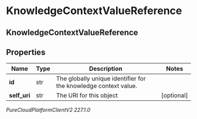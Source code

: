 # KnowledgeContextValueReference

## KnowledgeContextValueReference

## Properties

|Name | Type | Description | Notes|
|------------ | ------------- | ------------- | -------------|
| **id** | str | The globally unique identifier for the knowledge context value. | |
| **self_uri** | str | The URI for this object | [optional] |



_PureCloudPlatformClientV2 227.1.0_
